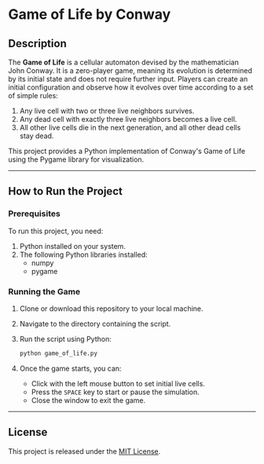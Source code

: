 
# Game of Life by Conway

## Description
The **Game of Life** is a cellular automaton devised by the mathematician John Conway. It is a zero-player game, meaning its evolution is determined by its initial state and does not require further input. Players can create an initial configuration and observe how it evolves over time according to a set of simple rules:

1. Any live cell with two or three live neighbors survives.
2. Any dead cell with exactly three live neighbors becomes a live cell.
3. All other live cells die in the next generation, and all other dead cells stay dead.

This project provides a Python implementation of Conway's Game of Life using the Pygame library for visualization.

---

## How to Run the Project

### Prerequisites
To run this project, you need:

1. Python installed on your system.
2. The following Python libraries installed:
   - numpy
   - pygame

### Running the Game
1. Clone or download this repository to your local machine.
2. Navigate to the directory containing the script.
3. Run the script using Python:
   ```bash
   python game_of_life.py
   ```

5. Once the game starts, you can:
   - Click with the left mouse button to set initial live cells.
   - Press the `SPACE` key to start or pause the simulation.
   - Close the window to exit the game.

---

## License
This project is released under the [MIT License](LICENSE). 


